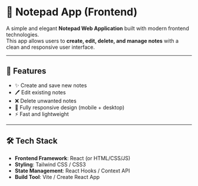 # 📝 Notepad App (Frontend)

A simple and elegant **Notepad Web Application** built with modern frontend technologies.  
This app allows users to **create, edit, delete, and manage notes** with a clean and responsive user interface.  

---

## 🚀 Features
- ✨ Create and save new notes  
- 🖊️ Edit existing notes  
- ❌ Delete unwanted notes  
- 📱 Fully responsive design (mobile + desktop)  
- ⚡ Fast and lightweight  

---

## 🛠️ Tech Stack
- **Frontend Framework**: React (or HTML/CSS/JS)  
- **Styling**: Tailwind CSS / CSS3  
- **State Management**: React Hooks / Context API 
- **Build Tool**: Vite / Create React App  
